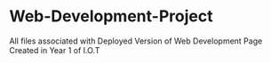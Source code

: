 # Web-Development-Project
All files associated with Deployed Version of Web Development Page Created in Year 1 of I.O.T
